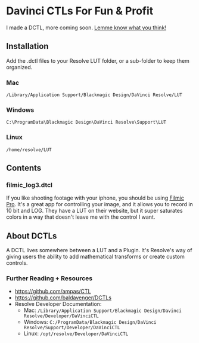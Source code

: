 # Davinci CTLs For Fun & Profit

I made a DCTL, more coming soon. [Lemme know what you think!](https://twitter.com/gedaly)

## Installation

Add the .dctl files to your Resolve LUT folder, or a sub-folder to keep them organized.

### Mac

` /Library/Application Support/Blackmagic Design/DaVinci Resolve/LUT `

### Windows

` C:\ProgramData\Blackmagic Design\DaVinci Resolve\Support\LUT `

### Linux

` /home/resolve/LUT `

## Contents

### filmic_log3.dtcl

If you like shooting footage with your iphone, you should be using [Filmic Pro](https://www.filmicpro.com/). It's a great app for controlling your image, and it allows you to record in 10 bit and LOG. They have a LUT on their website, but it super saturates colors in a way that doesn't leave me with the control I want.

## About DCTLs

A DCTL lives somewhere between a LUT and a Plugin. It's Resolve's way of giving users the ability to add mathematical transforms or create custom controls.

### Further Reading + Resources

* https://github.com/ampas/CTL
* https://github.com/baldavenger/DCTLs
* Resolve Developer Documentation:
    * Mac: ` /Library/Application Support/Blackmagic Design/Davinci Resolve/Developer/DaVinciCTL `
    * Windows: ` C:/ProgramData/Blackmagic Design/DaVinci Resolve/Support/Developer/DaVinciCTL `
    * Linux: ` /opt/resolve/Developer/DaVinciCTL `
